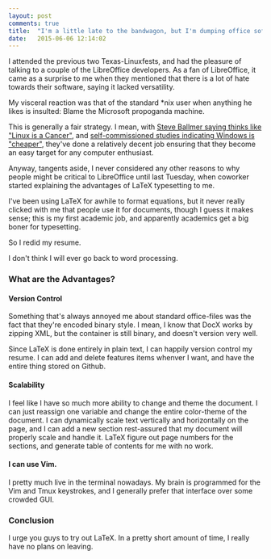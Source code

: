 ```yaml
---
layout: post
comments: true
title:  "I'm a little late to the bandwagon, but I'm dumping office software."
date:   2015-06-06 12:14:02
---
```


I attended the previous two Texas-Linuxfests, and had the pleasure of talking to a couple of the LibreOffice developers.  As a fan of LibreOffice, it came as a surprise to me when they mentioned that there is a lot of hate towards their software, saying it lacked versatility. 

My visceral reaction was that of the standard \*nix user when anything he likes is insulted: Blame the Microsoft propoganda machine.  

This is generally a fair strategy.  I mean, with [Steve Ballmer saying thinks like "Linux is a Cancer"](http://www.theregister.co.uk/2001/06/02/ballmer_linux_is_a_cancer/), and [self-commissioned studies indicating Windows is "cheaper"](http://www.computerworld.com/article/2578868/operating-systems/idc--windows-cheaper-than-linux-in-some-scenarios.html), they've done a relatively decent job ensuring that they become an easy target for any computer enthusiast.

Anyway, tangents aside, I never considered any other reasons to why people might be critical to LibreOffice until last Tuesday, when coworker started explaining the advantages of LaTeX typesetting to me. 

I've been using LaTeX for awhile to format equations, but it never really clicked with me that people use it for documents, though I guess it makes sense; this is my first academic job, and apparently academics get a big boner for typesetting.  

So I redid my resume. 

I don't think I will ever go back to word processing. 

### What are the Advantages?
#### Version Control

Something that's always annoyed me about standard office-files was the fact that they're encoded binary style.  I mean, I know that DocX works by zipping XML, but the container is still binary, and doesn't version very well.  

Since LaTeX is done entirely in plain text, I can happily version control my resume.  I can add and delete features items whenver I want, and have the entire thing stored on Github.  

#### Scalability

I feel like I have so much more ability to change and theme the document.  I can just reassign one variable and change the entire color-theme of the document.  I can dynamically scale text vertically and horizontally on the page, and I can add a new section rest-assured that my document will properly scale and handle it. LaTeX figure out page numbers for the sections, and generate table of contents for me with no work. 

#### I can use Vim. 

I pretty much live in the terminal nowadays.  My brain is programmed for the Vim and Tmux keystrokes, and I generally prefer that interface over some crowded GUI. 

### Conclusion 

I urge you guys to try out LaTeX. In a pretty short amount of time, I really have no plans on leaving.  
